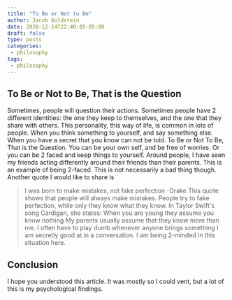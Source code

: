```yaml
---
title: "To Be or Not to Be"
author: Jacob Goldstein
date: 2020-12-14T22:40:05-05:00
draft: false
type: posts
categories:
 - philosophy
tags:
 - philosophy
---
```


## To Be or Not to Be, That is the Question

Sometimes, people will question their actions. Sometimes people have 2 different identities: the one they keep to themselves, and the one that they share with others. This personality, this way of life, is common in lots of people. When you think something to yourself, and say something else. When you have a secret that you know can not be told. To Be or Not To Be, That is the Question. You can be your own self, and be free of worries. Or you can be 2 faced and keep things to yourself. Around people, I have seen my friends acting differently around their friends than their parents. This is an example of being 2-faced. This is not necessarily a bad thing though. Another quote I would like to share is
>I was born to make mistakes, not fake perfection -Drake
This quote shows that people will always make mistakes. People try to fake perfection, while only they know what they know. In Taylor Swift's song Cardigan, she states:
>When you are young they assume you know nothing
My parents usually assume that they know more than me. I often have to play dumb whenever anyone brings something I am secretly good at in a conversation. I am being 2-minded in this situation here.

## Conclusion

I hope you understood this article. It was mostly so I could vent, but a lot of this is my psychological findings.
